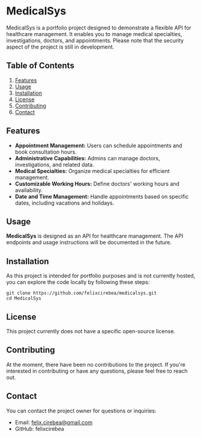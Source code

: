# MedicalSys
MedicalSys is a portfolio project designed to demonstrate a flexible API for healthcare management. 
It enables you to manage medical specialties, investigations, doctors, and appointments. 
Please note that the security aspect of the project is still in development.

## Table of Contents

1. [Features](#features)
2. [Usage](#usage)
3. [Installation](#installation)
4. [License](#license)
5. [Contributing](#contributing)
6. [Contact](#contact)

## Features
- **Appointment Management:** Users can schedule appointments and book consultation hours.
- **Administrative Capabilities:** Admins can manage doctors, investigations, and related data.
- **Medical Specialties:** Organize medical specialties for efficient management.
- **Customizable Working Hours:** Define doctors' working hours and availability.
- **Date and Time Management:** Handle appointments based on specific dates, including vacations and holidays.

## Usage
**MedicalSys** is designed as an API for healthcare management. 
The API endpoints and usage instructions will be documented in the future.

## Installation
As this project is intended for portfolio purposes and is not currently hosted, 
you can explore the code locally by following these steps:

```
git clone https://github.com/felixcirebea/medicalsys.git
cd MedicalSys
```

## License
This project currently does not have a specific open-source license. 

## Contributing
At the moment, there have been no contributions to the project. 
If you're interested in contributing or have any questions, please feel free to reach out.

## Contact
You can contact the project owner for questions or inquiries:
- Email: felix.cirebea@gmail.com
- GitHub: felixcirebea